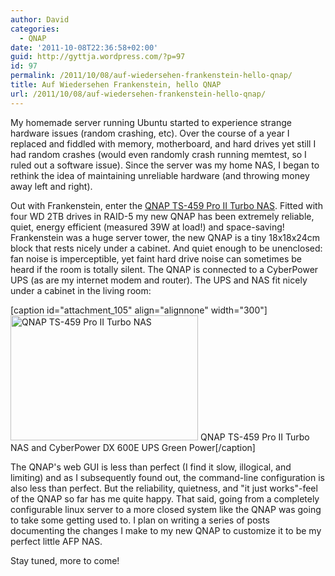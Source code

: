 ```yaml
---
author: David
categories:
  - QNAP
date: '2011-10-08T22:36:58+02:00'
guid: http://gyttja.wordpress.com/?p=97
id: 97
permalink: /2011/10/08/auf-wiedersehen-frankenstein-hello-qnap/
title: Auf Wiedersehen Frankenstein, hello QNAP
url: /2011/10/08/auf-wiedersehen-frankenstein-hello-qnap/
---
```



My homemade server running Ubuntu started to experience strange hardware issues (random crashing, etc). Over the course of a year I replaced and fiddled with memory, motherboard, and hard drives yet still I had random crashes (would even randomly crash running memtest, so I ruled out a software issue). Since the server was my home NAS, I began to rethink the idea of maintaining unreliable hardware (and throwing money away left and right).

<!--more-->

Out with Frankenstein, enter the <a title="QNAP TS-459 Pro II Turbo NAS" href="http://www.qnap.com/pro_detail_feature.asp?p_id=165" target="_blank">QNAP TS-459 Pro II Turbo NAS</a>. Fitted with four WD 2TB drives in RAID-5 my new QNAP has been extremely reliable, quiet, energy efficient (measured 39W at load!) and space-saving! Frankenstein was a huge server tower, the new QNAP is a tiny 18x18x24cm block that rests nicely under a cabinet. And quiet enough to be unenclosed: fan noise is imperceptible, yet faint hard drive noise can sometimes be heard if the room is totally silent. The QNAP is connected to a CyberPower UPS (as are my internet modem and router). The UPS and NAS fit nicely under a cabinet in the living room:

[caption id="attachment_105" align="alignnone" width="300"]<a href="/images/2011/10/qnap-ups.jpg"><img class="size-medium wp-image-105" title="QNAP TS-459 Pro II Turbo NAS" src="/images/2011/10/qnap-ups.jpg?w=300" alt="QNAP TS-459 Pro II Turbo NAS" width="300" height="200" /></a> QNAP TS-459 Pro II Turbo NAS and CyberPower DX 600E UPS Green Power[/caption]

The QNAP's web GUI is less than perfect (I find it slow, illogical, and limiting) and as I subsequently found out, the command-line configuration is also less than perfect. But the reliability, quietness, and "it just works"-feel of the QNAP so far has me quite happy. That said, going from a completely configurable linux server to a more closed system like the QNAP was going to take some getting used to. I plan on writing a series of posts documenting the changes I make to my new QNAP to customize it to be my perfect little AFP NAS.

Stay tuned, more to come!
